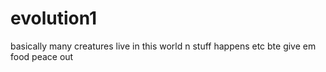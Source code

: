 # evolution1
basically many creatures live in this world n stuff happens etc
bte give em food peace out
